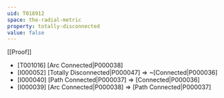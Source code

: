 ```yaml
---
uid: T018912
space: the-radial-metric
property: totally-disconnected
value: false
---
```

[[Proof]]

* [T001016] [Arc Connected|P000038]
* [I000052] [Totally Disconnected|P000047] => ~[Connected|P000036]
* [I000040] [Path Connected|P000037] => [Connected|P000036]
* [I000039] [Arc Connected|P000038] => [Path Connected|P000037]

